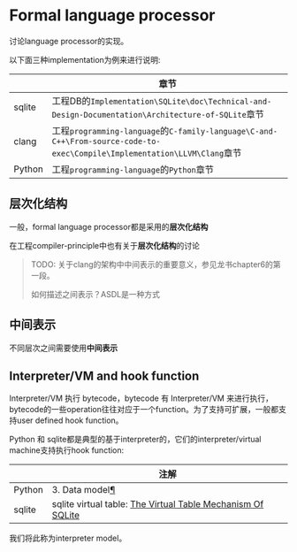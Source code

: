 # Formal language processor

讨论language processor的实现。

以下面三种implementation为例来进行说明:

|        | 章节                                                         |
| ------ | ------------------------------------------------------------ |
| sqlite | 工程DB的`Implementation\SQLite\doc\Technical-and-Design-Documentation\Architecture-of-SQLite`章节 |
| clang  | 工程`programming-language`的`C-family-language\C-and-C++\From-source-code-to-exec\Compile\Implementation\LLVM\Clang`章节 |
| Python | 工程`programming-language`的`Python`章节                     |

## 层次化结构

一般，formal language processor都是采用的**层次化结构**

在工程compiler-principle中也有关于**层次化结构**的讨论

> TODO: 关于clang的架构中中间表示的重要意义，参见龙书chapter6的第一段。
>
> 如何描述之间表示？ASDL是一种方式
>
> 

## 中间表示

不同层次之间需要使用**中间表示**

## Interpreter/VM and hook function

Interpreter/VM 执行 bytecode，bytecode 有 Interpreter/VM 来进行执行，bytecode的一些operation往往对应于一个function。为了支持可扩展，一般都支持user defined hook function。

Python 和 sqlite都是典型的基于interpreter的，它们的interpreter/virtual machine支持执行hook function:

|        | 注解                                                         |
| ------ | ------------------------------------------------------------ |
| Python | 3. Data model[¶](https://docs.python.org/3/reference/datamodel.html#data-model) |
| sqlite | sqlite virtual table: [The Virtual Table Mechanism Of SQLite](https://sqlite.org/vtab.html) |



我们将此称为interpreter model。